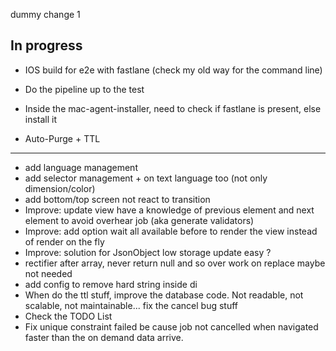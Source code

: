 dummy change 1

## In progress

- IOS build for e2e with fastlane (check my old way for the command line)
- Do the pipeline up to the test
- Inside the mac-agent-installer, need to check if fastlane is present, else install it

- Auto-Purge + TTL

**** ****
 - add language management
- add selector management + on text language too (not only dimension/color)
- add bottom/top screen not react to transition
- Improve: update view have a knowledge of previous element and next element to avoid overhear job (aka generate validators)
- Improve: add option wait all available before to render the view instead of render on the fly
- Improve: solution for JsonObject low storage update easy ?
- rectifier after array, never return null and so over work on replace maybe not needed
- add config to remove hard string inside di
- When do the ttl stuff, improve the database code. Not readable, not scalable, not maintainable... fix the cancel bug stuff
- Check the TODO List
- Fix unique constraint failed be cause job not cancelled when navigated faster than the on demand data arrive.

